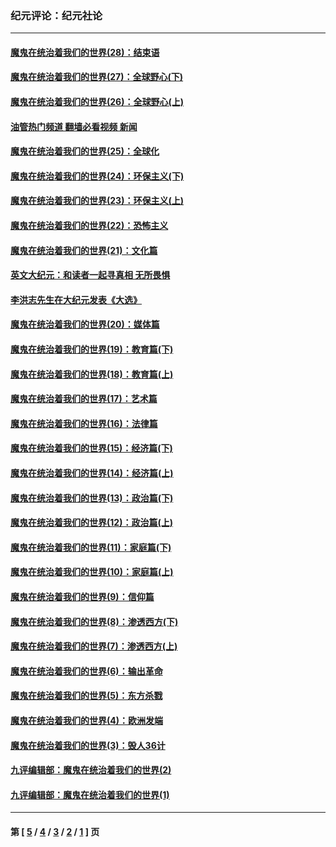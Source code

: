 ### 纪元评论：纪元社论
---
#### [魔鬼在统治着我们的世界(28)：结束语](../../pages/nsc422/n10936246.md?09140330) 
#### [魔鬼在统治着我们的世界(27)：全球野心(下)](../../pages/nsc422/n10928319.md?09140330) 
#### [魔鬼在统治着我们的世界(26)：全球野心(上)](../../pages/nsc422/n10900318.md?09140330) 
#### [油管热门频道 翻墙必看视频 新闻](ok?09140330)
#### [魔鬼在统治着我们的世界(25)：全球化](../../pages/nsc422/n10788205.md?09140330) 
#### [魔鬼在统治着我们的世界(24)：环保主义(下)](../../pages/nsc422/n10695307.md?09140330) 
#### [魔鬼在统治着我们的世界(23)：环保主义(上)](../../pages/nsc422/n10688613.md?09140330) 
#### [魔鬼在统治着我们的世界(22)：恐怖主义](../../pages/nsc422/n10614727.md?09140330) 
#### [魔鬼在统治着我们的世界(21)：文化篇](../../pages/nsc422/n10597706.md?09140330) 
#### [英文大纪元：和读者一起寻真相 无所畏惧](../../pages/nsc422/n12542027.md?09140330) 
#### [李洪志先生在大纪元发表《大选》](../../pages/nsc422/n12534746.md?09140330) 
#### [魔鬼在统治着我们的世界(20)：媒体篇](../../pages/nsc422/n10586579.md?09140330) 
#### [魔鬼在统治着我们的世界(19)：教育篇(下)](../../pages/nsc422/n10564808.md?09140330) 
#### [魔鬼在统治着我们的世界(18)：教育篇(上)](../../pages/nsc422/n10526970.md?09140330) 
#### [魔鬼在统治着我们的世界(17)：艺术篇](../../pages/nsc422/n10499093.md?09140330) 
#### [魔鬼在统治着我们的世界(16)：法律篇](../../pages/nsc422/n10485969.md?09140330) 
#### [魔鬼在统治着我们的世界(15)：经济篇(下)](../../pages/nsc422/n10469975.md?09140330) 
#### [魔鬼在统治着我们的世界(14)：经济篇(上)](../../pages/nsc422/n10457370.md?09140330) 
#### [魔鬼在统治着我们的世界(13)：政治篇(下)](../../pages/nsc422/n10448270.md?09140330) 
#### [魔鬼在统治着我们的世界(12)：政治篇(上)](../../pages/nsc422/n10444576.md?09140330) 
#### [魔鬼在统治着我们的世界(11)：家庭篇(下)](../../pages/nsc422/n10440961.md?09140330) 
#### [魔鬼在统治着我们的世界(10)：家庭篇(上)](../../pages/nsc422/n10435448.md?09140330) 
#### [魔鬼在统治着我们的世界(9)：信仰篇](../../pages/nsc422/n10432159.md?09140330) 
#### [魔鬼在统治着我们的世界(8)：渗透西方(下)](../../pages/nsc422/n10429603.md?09140330) 
#### [魔鬼在统治着我们的世界(7)：渗透西方(上)](../../pages/nsc422/n10426013.md?09140330) 
#### [魔鬼在统治着我们的世界(6)：输出革命](../../pages/nsc422/n10421536.md?09140330) 
#### [魔鬼在统治着我们的世界(5)：东方杀戮](../../pages/nsc422/n10417707.md?09140330) 
#### [魔鬼在统治着我们的世界(4)：欧洲发端](../../pages/nsc422/n10414890.md?09140330) 
#### [魔鬼在统治着我们的世界(3)：毁人36计](../../pages/nsc422/n10411583.md?09140330) 
#### [九评编辑部：魔鬼在统治着我们的世界(2)](../../pages/nsc422/n10410036.md?09140330) 
#### [九评编辑部：魔鬼在统治着我们的世界(1)](../../pages/nsc422/n10406825.md?09140330) 

---
#### 第 [ [5](./5.md?09140330) / [4](./4.md?09140330) / [3](./3.md?09140330) / [2](./2.md?09140330) / [1](./1.md?09140330) ] 页
